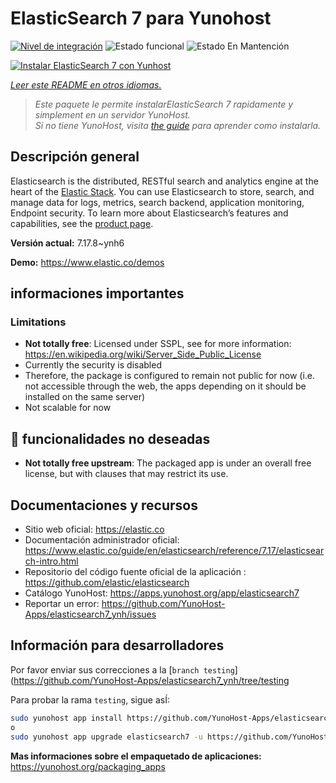 <!--
Este archivo README esta generado automaticamente<https://github.com/YunoHost/apps/tree/master/tools/readme_generator>
No se debe editar a mano.
-->

# ElasticSearch 7 para Yunohost

[![Nivel de integración](https://dash.yunohost.org/integration/elasticsearch7.svg)](https://dash.yunohost.org/appci/app/elasticsearch7) ![Estado funcional](https://ci-apps.yunohost.org/ci/badges/elasticsearch7.status.svg) ![Estado En Mantención](https://ci-apps.yunohost.org/ci/badges/elasticsearch7.maintain.svg)

[![Instalar ElasticSearch 7 con Yunhost](https://install-app.yunohost.org/install-with-yunohost.svg)](https://install-app.yunohost.org/?app=elasticsearch7)

*[Leer este README en otros idiomas.](./ALL_README.md)*

> *Este paquete le permite instalarElasticSearch 7 rapidamente y simplement en un servidor YunoHost.*  
> *Si no tiene YunoHost, visita [the guide](https://yunohost.org/install) para aprender como instalarla.*

## Descripción general

Elasticsearch is the distributed, RESTful search and analytics engine at the heart of the [Elastic Stack](https://www.elastic.co/products). You can use Elasticsearch to store, search, and manage data for logs, metrics, search backend, application monitoring, Endpoint security.
To learn more about Elasticsearch’s features and capabilities, see the [product page](https://www.elastic.co/products/elasticsearch).


**Versión actual:** 7.17.8~ynh6

**Demo:** <https://www.elastic.co/demos>
## informaciones importantes

### Limitations
 - **Not totally free**: Licensed under SSPL, see for more information: <https://en.wikipedia.org/wiki/Server_Side_Public_License>
 - Currently the security is disabled
 - Therefore, the package is configured to remain not public for now (i.e. not accessible through the web, the apps depending on it should be installed on the same server)
 - Not scalable for now

## :red_circle: funcionalidades no deseadas

- **Not totally free upstream**: The packaged app is under an overall free license, but with clauses that may restrict its use.

## Documentaciones y recursos

- Sitio web oficial: <https://elastic.co>
- Documentación administrador oficial: <https://www.elastic.co/guide/en/elasticsearch/reference/7.17/elasticsearch-intro.html>
- Repositorio del código fuente oficial de la aplicación : <https://github.com/elastic/elasticsearch>
- Catálogo YunoHost: <https://apps.yunohost.org/app/elasticsearch7>
- Reportar un error: <https://github.com/YunoHost-Apps/elasticsearch7_ynh/issues>

## Información para desarrolladores

Por favor enviar sus correcciones a la [`branch testing`](https://github.com/YunoHost-Apps/elasticsearch7_ynh/tree/testing

Para probar la rama `testing`, sigue asÍ:

```bash
sudo yunohost app install https://github.com/YunoHost-Apps/elasticsearch7_ynh/tree/testing --debug
o
sudo yunohost app upgrade elasticsearch7 -u https://github.com/YunoHost-Apps/elasticsearch7_ynh/tree/testing --debug
```

**Mas informaciones sobre el empaquetado de aplicaciones:** <https://yunohost.org/packaging_apps>
